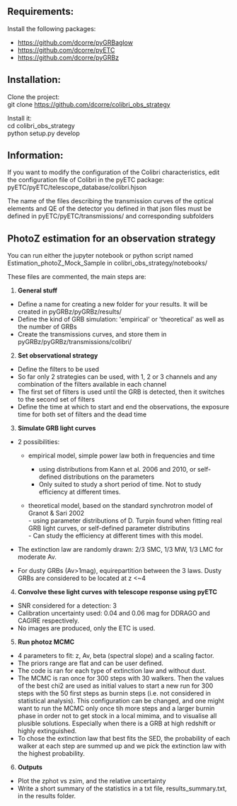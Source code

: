 Requirements:
-------------

Install the following packages:

- https://github.com/dcorre/pyGRBaglow
- https://github.com/dcorre/pyETC
- https://github.com/dcorre/pyGRBz


Installation:
-------------

Clone the project:   
git clone https://github.com/dcorre/colibri_obs_strategy 

Install it:   
cd colibri_obs_strategy   
python setup.py develop


Information:
------------

If you want to modify the configuration of the Colibri characteristics, edit the configuration file of Colibri in the pyETC package:   
pyETC/pyETC/telescope_database/colibri.hjson  

The name of the files describing the transmission curves of the optical elements and QE of the detector you defined in that json files must be defined in pyETC/pyETC/transmissions/ and corresponding subfolders


PhotoZ estimation for an observation strategy
---------------------------------------------

You can run either the jupyter notebook or python script named Estimation_photoZ_Mock_Sample in colibri_obs_strategy/notebooks/


These files are commented, the main steps are:

1) **General stuff**

- Define a name for creating a new folder for your results. It will be created in pyGRBz/pyGRBz/results/   
- Define the kind of GRB simulation: 'empirical' or 'theoretical' as well as the number of GRBs    
- Create the transmissions curves, and store them in pyGRBz/pyGRBz/transmissions/colibri/   

2) **Set observational strategy**

- Define the filters to be used   
- So far only 2 strategies can be used, with 1, 2 or 3 channels and any combination of the filters available in each channel   
- The first set of filters is used until the GRB is detected, then it switches to the second set of filters   
- Define the time at which to start and end the observations, the exposure time for both set of filters and the dead time   

3) **Simulate GRB light curves**

- 2 possibilities:    
	- empirical model, simple power law both in frequencies and time     
		- using distributions from Kann et al. 2006 and 2010,  or self-defined distributions on the parameters    
		- Only suited to study a short period of time. Not to study efficiency at different times.   

	- theoretical model, based on the standard synchrotron model of Granot & Sari 2002   
	        - using parameter distributions of D. Turpin found when fitting real GRB light curves, or self-defined parameter distributins   
        	- Can study the efficiency at different times with this model.   
 

- The extinction law are randomly drawn: 2/3 SMC, 1/3 MW, 1/3 LMC for moderate Av.   
- For dusty GRBs (Av>1mag), equirepartition between the 3 laws. Dusty GRBs are considered to be located at z <~4   

4) **Convolve these light curves with telescope response using pyETC**

- SNR considered for a detection: 3   
- Calibration uncertainty used: 0.04 and 0.06 mag for DDRAGO and CAGIRE respectively.   
- No images are produced, only the ETC is used.   


5) **Run photoz MCMC**

- 4 parameters to fit: z, Av, beta (spectral slope) and a scaling factor.    
- The priors range are flat and can be user defined.   
- The code is ran for each type of extinction law and without dust.   
- The MCMC is ran once for 300 steps with 30 walkers. Then the values of the best chi2 are used as initial values to start a new run for 300 steps with the 50 first steps as burnin steps (i.e. not considered in statistical analysis). This configuration can be changed, and one might want to run the MCMC only once tih more steps and a larger burnin phase in order not to get stock in a local mimima, and to visualise all plusible solutions. Especially when there is a GRB at high redshift or highly extinguished.   
- To chose the extinction law that best fits the SED, the probability of each walker at each step are summed up and we pick the extinction law with the highest probability.    


6) **Outputs**

- Plot the zphot vs zsim, and the relative uncertainty   
- Write a short summary of the statistics in a txt file, results_summary.txt, in the results folder.   


